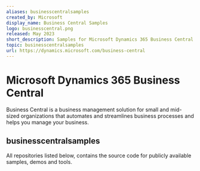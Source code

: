 ```yaml
---
aliases: businesscentralsamples
created_by: Microsoft
display_name: Business Central Samples
logo: businesscentral.png
released: May 2023
short_description: Samples for Microsoft Dynamics 365 Business Central
topic: businesscentralsamples
url: https://dynamics.microsoft.com/business-central
---
```


# Microsoft Dynamics 365 Business Central

Business Central is a business management solution for small and mid-sized organizations that automates and streamlines business processes and helps you manage your business.

## businesscentralsamples

All repositories listed below, contains the source code for publicly available samples, demos and tools.